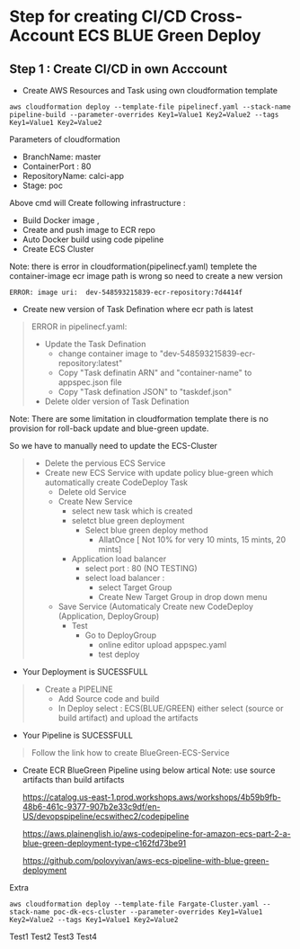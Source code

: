 # Step for creating CI/CD Cross-Account ECS BLUE Green Deploy

##

## Step 1 : Create CI/CD in own Acccount 

- Create AWS Resources and Task using own cloudformation template

```
aws cloudformation deploy --template-file pipelinecf.yaml --stack-name pipeline-build --parameter-overrides Key1=Value1 Key2=Value2 --tags Key1=Value1 Key2=Value2

```
Parameters of cloudformation 

- BranchName: master
- ContainerPort  : 80 
- RepositoryName: calci-app
- Stage: poc

Above cmd will Create following infrastructure :
- Build Docker image , 
- Create and push image to ECR repo 
- Auto Docker build using code pipeline
- Create ECS Cluster 

Note: there is error in cloudformation(pipelinecf.yaml) templete the container-image ecr image path is wrong so need to create a new version 

```
ERROR: image uri:  dev-548593215839-ecr-repository:7d4414f
```

- Create new version of Task Defination where ecr path is latest

> ERROR in pipelinecf.yaml:
>
>    - Update the Task Defination 
>        - change container image to  "dev-548593215839-ecr-repository:latest"
>        - Copy "Task definatin ARN" and "container-name" to appspec.json file
>        - Copy "Task defination JSON" to "taskdef.json"
>    - Delete older version of Task Defination



Note: There are some limitation in cloudformation template there is no provision for roll-back update and blue-green update. 

So we have to manually need to update the ECS-Cluster


> - Delete the pervious ECS Service 
> - Create new ECS Service with update policy blue-green which automatically create CodeDeploy Task
>    - Delete old Service 
>    - Create New Service 
>       - select new task which is created 
>       - seletct blue green deployment  
>            - Select blue green deploy method 
>                - AllatOnce  [ Not 10% for very 10 mints, 15 mints, 20 mints]
>        - Application load balancer 
>            - select port : 80 (NO TESTING)
>            - select load balancer : 
>                - select Target Group 
>                - Create New Target Group in drop down menu
>    - Save Service (Automaticaly Create new CodeDeploy (Application, DeployGroup)
>        - Test 
>            - Go to DeployGroup 
>                - online editor upload appspec.yaml 
>                - test deploy 
>
- Your Deployment is SUCESSFULL



>- Create a PIPELINE 
>    - Add Source code and build 
>    - In Deploy select : ECS(BLUE/GREEN)
>      either select (source or build artifact) and upload the artifacts


- Your Pipeline is SUCESSFULL 


>    Follow the link how to create BlueGreen-ECS-Service 

- Create ECR BlueGreen Pipeline using below artical 
    Note: use source artifacts than build artifacts

    https://catalog.us-east-1.prod.workshops.aws/workshops/4b59b9fb-48b6-461c-9377-907b2e33c9df/en-US/devopspipeline/ecswithec2/codepipeline

    https://aws.plainenglish.io/aws-codepipeline-for-amazon-ecs-part-2-a-blue-green-deployment-type-c162fd73be91

    https://github.com/polovyivan/aws-ecs-pipeline-with-blue-green-deployment

Extra 

```
aws cloudformation deploy --template-file Fargate-Cluster.yaml --stack-name poc-dk-ecs-cluster --parameter-overrides Key1=Value1 Key2=Value2 --tags Key1=Value1 Key2=Value2

```

Test1
Test2
Test3
Test4
